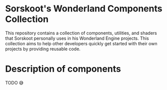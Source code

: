 # Sorskoot's Wonderland Components Collection

This repository contains a collection of components, utilities, and shaders that Sorskoot personally uses in his Wonderland Engine projects. This collection aims to help other developers quickly get started with their own projects by providing reusable code.

# Description of components

TODO 😅
